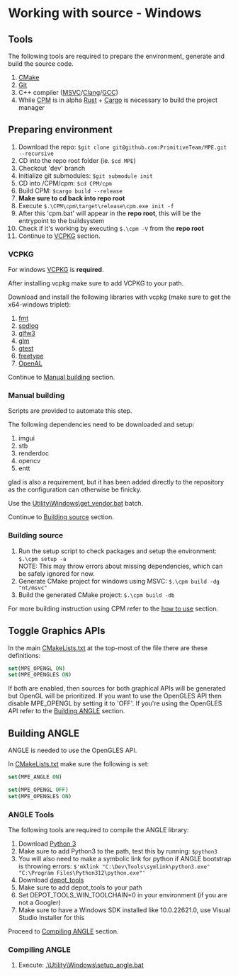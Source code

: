 # Working with source - Windows

## Tools

The following tools are required to prepare the environment, generate and build the source code.

1. [CMake](https://cmake.org/)
2. [Git](https://git-scm.com/)
3. C++ compiler ([MSVC](https://visualstudio.microsoft.com/downloads/)/[Clang](https://clang.llvm.org/)/[GCC](https://gcc.gnu.org/))
4. While [CPM](https://github.com/Durengo/CPM) is in alpha [Rust](https://www.rust-lang.org/) + [Cargo](https://crates.io/) is necessary to build the project manager

## Preparing environment

1. Download the repo: `$git clone git@github.com:PrimitiveTeam/MPE.git --recursive`
2. CD into the repo root folder (ie. `$cd MPE`)
3. Checkout 'dev' branch
4. Initialize git submodules: `$git submodule init`
5. CD into /CPM/cpm: `$cd CPM/cpm`
6. Build CPM: `$cargo build --release`
7. __Make sure to cd back into repo root__
8. Execute `$.\CPM\cpm\target\release\cpm.exe init -f`
9. After this 'cpm.bat' will appear in the __repo root__, this will be the entrypoint to the buildsystem
10. Check if it's working by executing `$.\cpm -V` from the __repo root__
11. Continue to [VCPKG](#vcpkg) section.

### VCPKG

For windows [VCPKG](https://vcpkg.io/) is __required__.

After installing vcpkg make sure to add VCPKG to your path.

Download and install the following libraries with vcpkg (make sure to get the x64-windows triplet):

1. [fmt](https://github.com/fmtlib/fmt)
2. [spdlog](https://github.com/gabime/spdlog)
3. [glfw3](https://github.com/glfw/glfw)
4. [glm](https://github.com/g-truc/glm)
5. [gtest](https://github.com/google/googletest)
6. [freetype](https://freetype.org/)
7. [OpenAL](https://github.com/kcat/openal-soft)

Continue to [Manual building](#manual-building) section.

### Manual building

Scripts are provided to automate this step.

The following dependencies need to be downloaded and setup:

1. imgui
2. stb
3. renderdoc
4. opencv
5. entt

glad is also a requirement, but it has been added directly to the repository as the configuration can otherwise be finicky.

Use the [Utility\Windows\get_vendor.bat](../../Utility/Windows/get_vendor.bat) batch.

Continue to [Building source](#building-source) section.

### Building source

1. Run the setup script to check packages and setup the environment: `$.\cpm setup -a`  
    NOTE: This may throw errors about missing dependencies, which can be safely ignored for now.
2. Generate CMake project for windows using MSVC: `$.\cpm build -dg "nt/msvc"`
3. Build the generated CMake project: `$.\cpm build -db`

For more building instruction using CPM refer to the [how to use](./../../CPM/README.md#how-to-use) section.

## Toggle Graphics APIs

In the main [CMakeLists.txt](../../CMakeLists.txt) at the top-most of the file there are these definitions:

```CMake
set(MPE_OPENGL ON)
set(MPE_OPENGLES ON)
```

If both are enabled, then sources for both graphical APIs will be generated but OpenGL will be prioritized. If you want to use the OpenGLES API then disable MPE_OPENGL by setting it to 'OFF'.
If you're using the OpenGLES API refer to the [Building ANGLE](#building-angle) section.

## Building ANGLE

ANGLE is needed to use the OpenGLES API.

In [CMakeLists.txt](../../CMakeLists.txt) make sure the following is set:

```CMake
set(MPE_ANGLE ON)

set(MPE_OPENGL OFF)
set(MPE_OPENGLES ON)
```

### ANGLE Tools

The following tools are required to compile the ANGLE library:

1. Download [Python 3](https://www.python.org/downloads/)
2. Make sure to add Python3 to the path, test this by running: `$python3`
3. You will also need to make a symbolic link for python if ANGLE bootstrap is throwing errors: `$'mklink "C:\Dev\Tools\symlink\python3.exe" "C:\Program Files\Python312\python.exe"'`
4. Download [depot_tools](https://commondatastorage.googleapis.com/chrome-infra-docs/flat/depot_tools/docs/html/depot_tools_tutorial.html#_setting_up)
5. Make sure to add depot_tools to your path
6. Set DEPOT_TOOLS_WIN_TOOLCHAIN=0 in your environment (if you are not a Googler)
7. Make sure to have a Windows SDK installed like 10.0.22621.0, use Visual Studio Installer for this

Proceed to [Compiling ANGLE](#compiling-angle) section.

### Compiling ANGLE

1. Execute: [.\Utility\Windows\setup_angle.bat](../../Utility/Windows/setup_angle.ps1)
